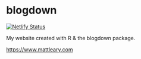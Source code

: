 # blogdown
[![Netlify Status](https://api.netlify.com/api/v1/badges/d884d71e-3d44-4124-a1bd-92bbb40ab8ef/deploy-status)](https://app.netlify.com/sites/mattleary/deploys)

My  website created with R & the blogdown package.

https://www.mattleary.com

